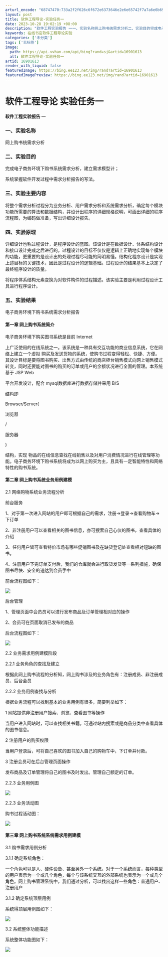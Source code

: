 ```yaml
---
arturl_encode: "68747470:733a2f2f626c6f672e6373646e2e6e65742f7a7a6e6b696e67:2f61727469636c652f64657461696c732f3136393031363133"
layout: post
title: 软件工程导论-实验任务一
date: 2023-10-28 19:02:19 +08:00
description: "软件工程实验报告 一一、实验名称网上购书统需求分析二、实验目的完成电子商务环"
keywords: 在线书店软件工程导论实验
categories: ['未分类']
tags: ['无标签']
image:
  path: https://api.vvhan.com/api/bing?rand=sj&artid=16901613
  alt: 软件工程导论-实验任务一
artid: 16901613
render_with_liquid: false
featuredImage: https://bing.ee123.net/img/rand?artid=16901613
featuredImagePreview: https://bing.ee123.net/img/rand?artid=16901613
---
```


# 软件工程导论 实验任务一

**软件工程实验报告 一**

### 一、实验名称

网上购书统需求分析

### 二、实验目的

完成电子商务环境下购书系统需求分析，建立需求模型计；

系统掌握软件开发过程中需求分析报告的写法。

### 三、实验主要内容

将整个需求分析过程分为业务分析、用户需求分析和系统需求分析，确定每个模块功能所需要的算法和数据结构，并设计出程序的详细规格说明，可画出详细的程序流程图，为编码做准备，写出详细设计报告。

### 四、实验原理

详细设计也称过程设计，是程序设计的蓝图。该设计是在数据设计、体系结构设计和接口设计完成之后进行的。过程设计的目标不仅仅是逻辑上正确地实现每个模块的功能，更重要的是设计出的处理过程尽可能的简明易懂。结构化程序设计是实现上述目标的关键技术，因此是过程设计的逻辑基础。过程设计的结果基本上决定了最终程序设计的质量。

将程序体系结构元素变换为对软件构件的过程描述。该实验主要是利用过程设计工具进行程序设计。

### 五、实验结果

电子商务环境下购书系统需求分析报告

#### 第一章 网上购书系统简介

电子商务环境下购买图书系统是目前
Internet

上广泛使用的在线系统之一。该系统是一种具有交互功能的商业信息系统，它在网络上建立一个虚拟
购买及发送货物的系统，使购书过程变得轻松、快捷、方便。其设计目标是要将图书购买、出售方式由传统的商店柜台销售模式向网上销售模式转变，同时还要能对图书的购买的订单或用户的余额状况进行全面的管理。本系统基于
JSP Web

平台开发设计，配合
mysql数据库进行数据存储并采用
B/S

结构即

Browser/Server(

浏览器

/

服务器

)

结构，实现
物品的在线信息查找在线销售以及对用户消费情况进行在线管理等功能。电子商务环境下购书系统将成为以网上购买为主，且具有一定智能特性和网络特性的购书系统。

#### 第二章 网上购书系统业务用例建模

2.1 网络购物系统业务流程分析

前台服务

1、对于第一次进入网站的用户即可根据自己的需求，注册→登录→查看购物车→下订单

2、非注册用户可以查看相关的图书信息，亦可搜索自己心仪的图书，查看具体的介绍

3、任何用户皆可查看特价市场有哪些促销图书及在缺货登记处查看相对短缺的图书。

4、注册用户下完订单支付后，我们的仓库就会进行取货发货等一系列措施，确保图书尽快、安全的送达到会员手中

前台流程图如下：

![](https://img-blog.csdn.net/20131123151929328?watermark/2/text/aHR0cDovL2Jsb2cuY3Nkbi5uZXQvenpua2luZw==/font/5a6L5L2T/fontsize/400/fill/I0JBQkFCMA==/dissolve/70/gravity/Center)

后台管理

1、管理页面中会员员可以进行发布商品及订单管理相对应的操作

2、会员可在页面取消已发布的商品

后台流程图如下：

![](https://img-blog.csdn.net/20131123151947390?watermark/2/text/aHR0cDovL2Jsb2cuY3Nkbi5uZXQvenpua2luZw==/font/5a6L5L2T/fontsize/400/fill/I0JBQkFCMA==/dissolve/70/gravity/Center)

2.2
业务需求用例建模阶段

2.2.1
业务角色的查找及建立

根据此网上购书流程的分析知，网上购书涉及的业务角色有：注册成员、非注册成员、后台会员

2.2.2
业务用例查找与分析

根据业务流程可以找到基本的业务用例有很多，简要列举如下：

1 网站提供非注册用户搜索、浏览、查看图书等操作

当用户进入网站时，可以查找相关书籍。可通过站内搜索或是商品分类中查看具体的图书信息。

2 注册用户的购买权限

当用户登录后，可将自己喜欢的图书加入自己的购物车中，下订单并付款。

3 注册会员可在后台管理页面操作

发布商品及订单管理将自己的图书及时发出。管理自己额定的订单。

2.2.3
业务用例图

![](https://img-blog.csdn.net/20131123152014375?watermark/2/text/aHR0cDovL2Jsb2cuY3Nkbi5uZXQvenpua2luZw==/font/5a6L5L2T/fontsize/400/fill/I0JBQkFCMA==/dissolve/70/gravity/Center)

2.2.3
业务活动图
  
购书过程活动图：
  
  
![](https://img-blog.csdn.net/20131123152031984?watermark/2/text/aHR0cDovL2Jsb2cuY3Nkbi5uZXQvenpua2luZw==/font/5a6L5L2T/fontsize/400/fill/I0JBQkFCMA==/dissolve/70/gravity/Center)

#### 第三章 网上购书系统系统需求用例建模

3.1 购书需求用例分析
  
3.1.1
确定系统角色：
  
一个角色可以是人、硬件设备、甚至另外一个系统。对于一个系统而言，每种类型的用户表示为一个或几个角色，每个与该系统交互的外部系统也表示为一个或几个角色。网上购书管理系统中，我们通过分析，可以找出这样一些角色：普通用户、注册用户

3.1.2
确定系统顶层用例
  
系统得顶层用例图如下：
  
  
![](https://img-blog.csdn.net/20131123152057484?watermark/2/text/aHR0cDovL2Jsb2cuY3Nkbi5uZXQvenpua2luZw==/font/5a6L5L2T/fontsize/400/fill/I0JBQkFCMA==/dissolve/70/gravity/Center)
  
  
3.2
系统整体功能描述
  
系统整体功能图如下：

![](https://img-blog.csdn.net/20131123152111343?watermark/2/text/aHR0cDovL2Jsb2cuY3Nkbi5uZXQvenpua2luZw==/font/5a6L5L2T/fontsize/400/fill/I0JBQkFCMA==/dissolve/70/gravity/Center)
